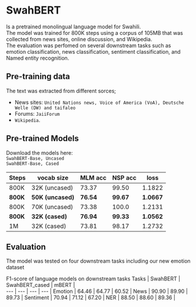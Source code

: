 # SwahBERT
Is a pretrained monolingual language model for Swahili. <br>
The model was trained for 800K steps using a corpus of 105MB that was collected from news sites, online discussion, and Wikipedia. <br>
The evaluation was perfomed on several downstream tasks such as emotion classification, news classification, sentiment classification, and Named entity recognition.


## Pre-training data
The text was extracted from different sorces;<br>
 - News sites: `United Nations news, Voice of America (VoA), Deutsche Welle (DW) and taifaleo`<br>
 - Forums: `JaiiForum`<br>
 - ``Wikipedia``.

## Pre-trained Models
Download the models here:<br>
`SwahBERT-Base, Uncased` <br>
`SwahBERT-Base, Cased`

Steps | vocab size | MLM acc | NSP acc | loss |
--- | --- | --- | --- | --- |
800K | 32K (uncased) | 73.37 | 99.50 | 1.1822 | 
**800K** | **50K (uncased)** | **76.54** | **99.67** | **1.0667** |
800K | 70K (uncased) | 73.38 | 100.0 | 1.2131 | 
**800K** | **32K (cased)** | **76.94** | **99.33** | **1.0562** | 
1M | 32K (cased) | 73.81 | 98.17 | 1.2732 |


## Evaluation
The model was tested on four downstream tasks including our new emotion dataset                                                                                                                                                                                         

F1-score of language models on downstream tasks 
Tasks | SwahBERT | SwahBERT_cased | mBERT |                        
--- | --- | --- | --- |
Emotion | 64.46 | 64.77 | 60.52 | 
News | 90.90 | 89.90 | 89.73 |
Sentiment | 70.94 | 71.12 | 67.20 |
NER | 88.50 | 88.60 | 89.36 |




